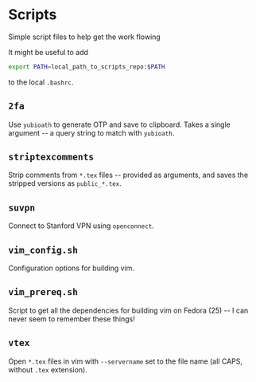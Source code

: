 # Scripts
Simple script files to help get the work flowing

It might be useful to add

```bash
export PATH=local_path_to_scripts_repo:$PATH
```

 to the local `.bashrc`.

## `2fa`

Use `yubioath` to generate OTP and save to clipboard.
Takes a single argument -- a query string to match with `yubioath`.

## `striptexcomments`

Strip comments from `*.tex` files -- provided as arguments, and saves the
stripped versions as `public_*.tex`.

## `suvpn`

Connect to Stanford VPN using `openconnect`.

## `vim_config.sh`

Configuration options for building vim.

## `vim_prereq.sh`

Script to get all the dependencies for building vim on Fedora (25) -- I can
never seem to remember these things!

## `vtex`

Open `*.tex` files in vim with `--servername` set to the file name (all CAPS,
without `.tex` extension).
